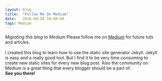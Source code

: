 ```yaml
---
layout: blog
title:  "Follow Me On Medium"
date:   2016-04-26 18:00:00
tags: Medium
---
```


<i>Migrating this blog to Medium</i>
Please follow me on <a href="https://medium.com/@Osterberg" target="_new">Medium</a>
for future tuts and articles.
<br/>
<br/>
I created this blog to learn how to use the static site generator Jekyll.
Jekyll is easy and a really good tool. But I find it to be very time consuming
to create new static sites for every new blog post. Also the community on Medium
is a great thing that every blogger should be a part of.
<br/>
<strong>See you there!</strong>
